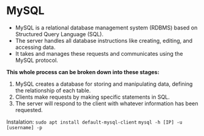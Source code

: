 # MySQL



* MySQL is a relational database management system (RDBMS) based on Structured Query Language (SQL).
* The server handles all database instructions like creating, editing, and accessing data.
* It takes and manages these requests and communicates using the MySQL protocol.

**This whole process can be broken down into these stages:**

1. MySQL creates a database for storing and manipulating data, defining the relationship of each table.
2. Clients make requests by making specific statements in SQL.
3. The server will respond to the client with whatever information has been requested.

Instalation: `sudo apt install default-mysql-client` `mysql -h [IP] -u [username] -p`
